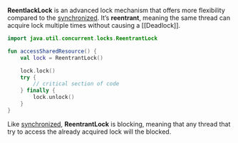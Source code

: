 **ReentlackLock** is an advanced lock mechanism that offers more flexibility compared to the [synchronized](https://www.notion.so/synchronized-d96f478dd9664fb0a526e7a49cf205a0?pvs=21). It’s **reentrant**, meaning the same thread can acquire lock multiple times without causing a [[Deadlock]].
```kotlin
import java.util.concurrent.locks.ReentrantLock

fun accessSharedResource() {
    val lock = ReentrantLock()

    lock.lock()
    try {
        // critical section of code
    } finally {
        lock.unlock()
    }
}
```

Like [synchronized](https://www.notion.so/synchronized-d96f478dd9664fb0a526e7a49cf205a0?pvs=21), **ReentrantLock** is blocking, meaning that any thread that try to access the already acquired lock will the blocked.